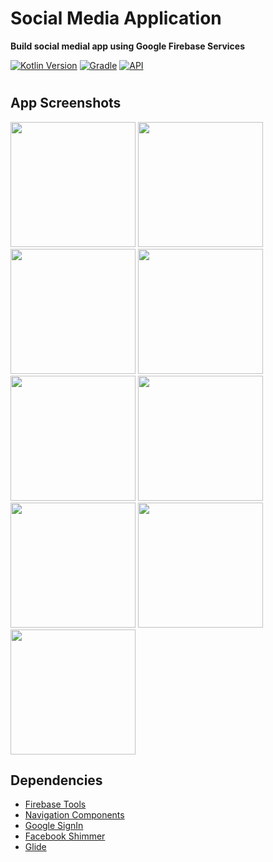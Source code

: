 # Social Media Application
**Build social medial app using Google Firebase Services**


[![Kotlin Version](https://img.shields.io/badge/kotlin-1.7.20-blue.svg)](http://kotlinlang.org/)
[![Gradle](https://img.shields.io/badge/gradle-7.3.1-blue.svg)](https://lv.binarybabel.org/catalog/gradle/latest)
[![API](https://img.shields.io/badge/API-21%2B-blue.svg?style=flat)](https://android-arsenal.com/api?level=21)
#

## **App Screenshots**

<img src="https://m7madmagdy.github.io/profile/firebase social app/main screen.png" width="200"> <img src="https://i.imgur.com/HW3iDI9.png" width="200"> <img src="https://i.imgur.com/Mco88IP.png" width="200"> <img src="https://m7madmagdy.github.io/profile/firebase social app/google signin.png" width="200"> <img src="https://m7madmagdy.github.io/profile/firebase social app/allow camera.png" width="200"> <img src="https://m7madmagdy.github.io/profile/firebase social app/allow notifications.png" width="200"> <img src="https://i.imgur.com/ZewgbUi.png" width="200"> <img src="https://i.imgur.com/sdLtSZy.png" width="200"> <img src="https://m7madmagdy.github.io/profile/firebase social app/recover password.png" width="200"> 

## **Dependencies**
-  [Firebase Tools](https://firebase.google.com/)
-  [Navigation Components](https://developer.android.com/guide/navigation/navigation-getting-started)
-  [Google SignIn](https://ads.google.com/intl/en_eg/home/)
-  [Facebook Shimmer](https://facebook.github.io/shimmer-android/)
-  [Glide](https://square.github.io/picasso/)
